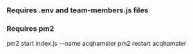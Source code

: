 ### Requires .env and team-members.js files

### Requires pm2
pm2 start index.js --name acqhamster
pm2 restart acqhamster
